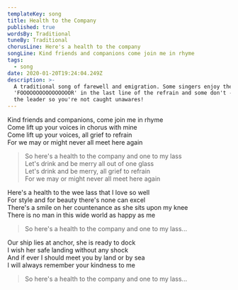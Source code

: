 ```yaml
---
templateKey: song
title: Health to the Company
published: true
wordsBy: Traditional
tuneBy: Traditional
chorusLine: Here's a health to the company
songLine: Kind friends and companions come join me in rhyme
tags:
  - song
date: 2020-01-20T19:24:04.249Z
description: >-
  A traditional song of farewell and emigration. Some singers enjoy the long
  'FOOOOOOOOOOOOOOOOR' in the last line of the refrain and some don't - watch
  the leader so you're not caught unawares!
---
```

Kind friends and companions, come join me in rhyme\
Come lift up your voices in chorus with mine\
Come lift up your voices, all grief to refrain\
For we may or might never all meet here again

> So here's a health to the company and one to my lass\
> Let's drink and be merry all out of one glass\
> Let's drink and be merry, all grief to refrain\
> For we may or might never all meet here again

Here's a health to the wee lass that I love so well\
For style and for beauty there's none can excel\
There's a smile on her countenance as she sits upon my knee\
There is no man in this wide world as happy as me

> So here's a health to the company and one to my lass...

Our ship lies at anchor, she is ready to dock\
I wish her safe landing without any shock\
And if ever I should meet you by land or by sea\
I will always remember your kindness to me

> So here's a health to the company and one to my lass...
